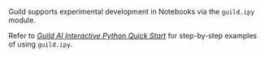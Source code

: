 Guild supports experimental development in Notebooks via the `guild.ipy` module.

Refer to [*Guild AI Interactive Python Quick Start*](https://github.com/guildai/guildai/blob/master/examples/notebooks/get-started.ipynb) for step-by-step examples of using `guild.ipy`.
